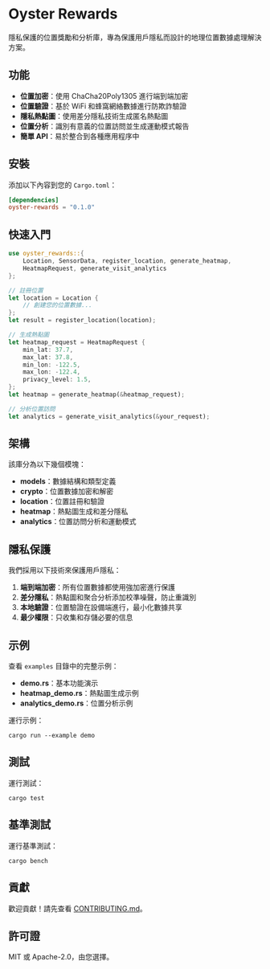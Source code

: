 # Oyster Rewards

隱私保護的位置獎勵和分析庫，專為保護用戶隱私而設計的地理位置數據處理解決方案。

## 功能

- **位置加密**：使用 ChaCha20Poly1305 進行端到端加密
- **位置驗證**：基於 WiFi 和蜂窩網絡數據進行防欺詐驗證
- **隱私熱點圖**：使用差分隱私技術生成匿名熱點圖
- **位置分析**：識別有意義的位置訪問並生成運動模式報告
- **簡單 API**：易於整合到各種應用程序中

## 安裝

添加以下內容到您的 `Cargo.toml`：

```toml
[dependencies]
oyster-rewards = "0.1.0"
```

## 快速入門

```rust
use oyster_rewards::{
    Location, SensorData, register_location, generate_heatmap, 
    HeatmapRequest, generate_visit_analytics
};

// 註冊位置
let location = Location {
    // 創建您的位置數據...
};
let result = register_location(location);

// 生成熱點圖
let heatmap_request = HeatmapRequest {
    min_lat: 37.7,
    max_lat: 37.8,
    min_lon: -122.5,
    max_lon: -122.4,
    privacy_level: 1.5,
};
let heatmap = generate_heatmap(&heatmap_request);

// 分析位置訪問
let analytics = generate_visit_analytics(&your_request);
```

## 架構

該庫分為以下幾個模塊：

- **models**：數據結構和類型定義
- **crypto**：位置數據加密和解密
- **location**：位置註冊和驗證
- **heatmap**：熱點圖生成和差分隱私
- **analytics**：位置訪問分析和運動模式

## 隱私保護

我們採用以下技術來保護用戶隱私：

1. **端到端加密**：所有位置數據都使用強加密進行保護
2. **差分隱私**：熱點圖和聚合分析添加校準噪聲，防止重識別
3. **本地驗證**：位置驗證在設備端進行，最小化數據共享
4. **最少權限**：只收集和存儲必要的信息

## 示例

查看 `examples` 目錄中的完整示例：

- **demo.rs**：基本功能演示
- **heatmap_demo.rs**：熱點圖生成示例
- **analytics_demo.rs**：位置分析示例

運行示例：

```
cargo run --example demo
```

## 測試

運行測試：

```
cargo test
```

## 基準測試

運行基準測試：

```
cargo bench
```

## 貢獻

歡迎貢獻！請先查看 [CONTRIBUTING.md](CONTRIBUTING.md)。

## 許可證

MIT 或 Apache-2.0，由您選擇。 